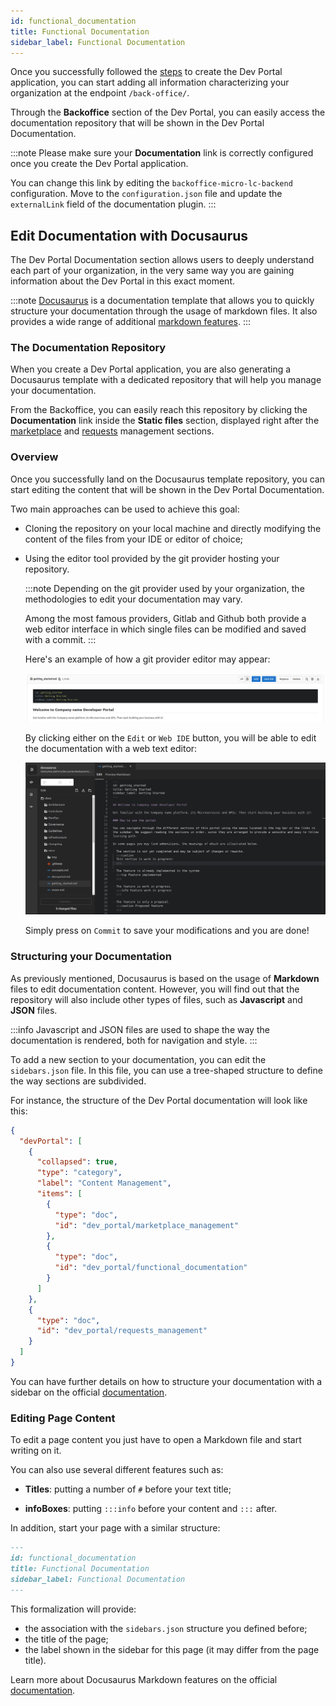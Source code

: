 ```yaml
---
id: functional_documentation
title: Functional Documentation
sidebar_label: Functional Documentation
---
```


Once you successfully followed the [steps](/runtime_suite_applications/dev_portal/application_creation.md) to create the Dev Portal application, you can start adding all information characterizing your organization at the endpoint `/back-office/`. 

Through the **Backoffice** section of the Dev Portal, you can easily access the documentation repository that will be shown in the Dev Portal Documentation.

:::note
Please make sure your **Documentation** link is correctly configured once you create the Dev Portal application. 

You can change this link by editing the `backoffice-micro-lc-backend` configuration. Move to the `configuration.json` file and update the `externalLink` field of the documentation plugin.
:::

## Edit Documentation with Docusaurus

The Dev Portal Documentation section allows users to deeply understand each part of your organization, in the very same way you are gaining information about the Dev Portal in this exact moment.

:::note
[Docusaurus](https://docusaurus.io) is a documentation template that allows you to quickly structure your documentation through the usage of markdown files. It also provides a wide range of additional [markdown features](https://docusaurus.io/docs/markdown-features). 
:::

### The Documentation Repository

When you create a Dev Portal application, you are also generating a Docusaurus template with a dedicated repository that will help you manage your documentation.

From the Backoffice, you can easily reach this repository by clicking the **Documentation** link inside the **Static files** section, displayed right after the [marketplace](/runtime_suite_applications/dev_portal/marketplace_management.md) and [requests](/runtime_suite_applications/dev_portal/requests_management.md) management sections.

### Overview

Once you successfully land on the Docusaurus template repository, you can start editing the content that will be shown in the Dev Portal Documentation.

Two main approaches can be used to achieve this goal:

- Cloning the repository on your local machine and directly modifying the content of the files from your IDE or editor of choice;

- Using the editor tool provided by the git provider hosting your repository. 
  
  :::note
  Depending on the git provider used by your organization, the methodologies to edit your documentation may vary. 
  
  Among the most famous providers, Gitlab and Github both provide a web editor interface in which single files can be modified and saved with a commit.
  :::

  Here's an example of how a git provider editor may appear:

  ![web ide](./img/web_ide.png)

  By clicking either on the `Edit` or `Web IDE` button, you will be able to edit the documentation with a web text editor: 

  ![web ide](./img/web_ide_editor.png)

  Simply press on `Commit` to save your modifications and you are done!

### Structuring your Documentation

As previously mentioned, Docusaurus is based on the usage of **Markdown** files to edit documentation content. However, you will find out that the repository will also include other types of files, such as **Javascript** and **JSON** files. 

:::info
Javascript and JSON files are used to shape the way the documentation is rendered, both for navigation and style.
:::

To add a new section to your documentation, you can edit the `sidebars.json` file. In this file, you can use a tree-shaped structure to define the way sections are subdivided.

For instance, the structure of the Dev Portal documentation will look like this:
```json
{
  "devPortal": [
    {
      "collapsed": true,
      "type": "category",
      "label": "Content Management",
      "items": [
        {
          "type": "doc",
          "id": "dev_portal/marketplace_management"
        },
        {
          "type": "doc",
          "id": "dev_portal/functional_documentation"
        }
      ]
    },
    {
      "type": "doc",
      "id": "dev_portal/requests_management"
    }
  ]
}
```
You can have further details on how to structure your documentation with a sidebar on the official [documentation](https://docusaurus.io/docs/sidebar).

### Editing Page Content

To edit a page content you just have to open a Markdown file and start writing on it. 

You can also use several different features such as:

- **Titles**: putting a number of `#` before your text title;
    
- **infoBoxes**: putting `:::info` before your content and `:::` after.

In addition, start your page with a similar structure:
```markdown
---
id: functional_documentation
title: Functional Documentation
sidebar_label: Functional Documentation
---
```

This formalization will provide:

- the association with the `sidebars.json` structure you defined before;
- the title of the page;
- the label shown in the sidebar for this page (it may differ from the page title).

Learn more about Docusaurus Markdown features on the official [documentation](https://docusaurus.io/docs/markdown-features).
